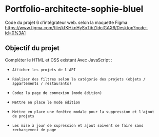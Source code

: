 # Portfolio-architecte-sophie-bluel

Code du projet 6 d'intégrateur web. selon la maquette Figma
https://www.figma.com/file/kfKHknHySoTibZfdolGAX6/Desktop?node-id=0%3A1

## Objectif du projet

Compléter le HTML et CSS existant
Avec JavaScript :
 -     Afficher les projets de l'API
 -     Réaliser des filtres selon la catégorie des projets (objets / appartements / restaurants)
 -     Codez la page de connexion (mode édition)
 -     Mettre en place le mode édition
 -     Mettre en place une fenêtre modale pour la suppression et l'ajout de projets
 -     Les mise à jour de supression et ajout soivent se faire sans rechargement de page
